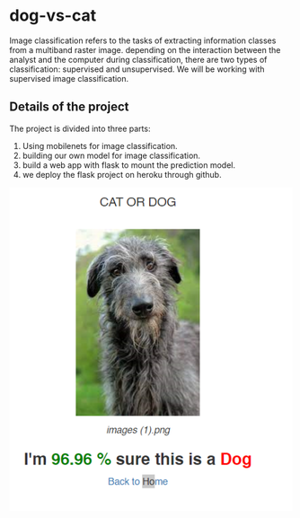 # dog-vs-cat
Image classification refers to the tasks of extracting information classes from a multiband raster image.
depending on the interaction between the analyst and the computer during classification, there are two types of classification: supervised and unsupervised.
We will be working with supervised image classification.

## Details of the project
The project is divided into three parts:
1. Using mobilenets for image classification.
2. building our own model for image classification.
3. build a web app with flask to mount the prediction model.
4. we deploy the flask project on heroku through github.

![dog-test](dog-predict.png)

